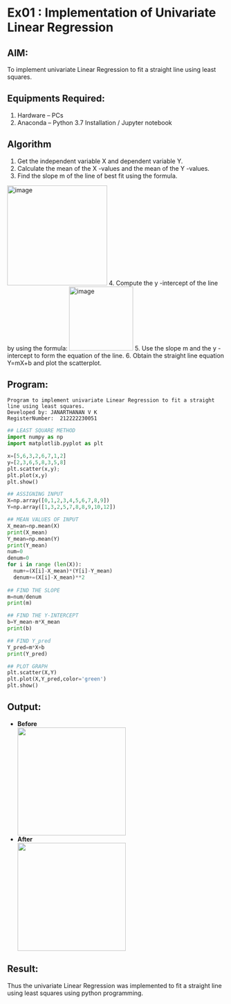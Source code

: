 # Ex01 : Implementation of Univariate Linear Regression
## AIM:
To implement univariate Linear Regression to fit a straight line using least squares.

## Equipments Required:
1. Hardware – PCs
2. Anaconda – Python 3.7 Installation / Jupyter notebook

## Algorithm
1. Get the independent variable X and dependent variable Y.
2. Calculate the mean of the X -values and the mean of the Y -values.
3. Find the slope m of the line of best fit using the formula. 
<img width="231" alt="image" src="https://user-images.githubusercontent.com/93026020/192078527-b3b5ee3e-992f-46c4-865b-3b7ce4ac54ad.png">
4. Compute the y -intercept of the line by using the formula:
<img width="148" alt="image" src="https://user-images.githubusercontent.com/93026020/192078545-79d70b90-7e9d-4b85-9f8b-9d7548a4c5a4.png">
5. Use the slope m and the y -intercept to form the equation of the line.
6. Obtain the straight line equation Y=mX+b and plot the scatterplot.

## Program:
```
Program to implement univariate Linear Regression to fit a straight line using least squares.
Developed by: JANARTHANAN V K
RegisterNumber:  212222230051
```
```python
## LEAST SQUARE METHOD
import numpy as np
import matplotlib.pyplot as plt

x=[5,6,3,2,6,7,1,2]
y=[2,3,6,5,8,3,5,8]
plt.scatter(x,y);
plt.plot(x,y)
plt.show()

## ASSIGNING INPUT
X=np.array([0,1,2,3,4,5,6,7,8,9])
Y=np.array([1,3,2,5,7,8,8,9,10,12])

## MEAN VALUES OF INPUT
X_mean=np.mean(X)
print(X_mean)
Y_mean=np.mean(Y)
print(Y_mean)
num=0
denum=0
for i in range (len(X)):
  num+=(X[i]-X_mean)*(Y[i]-Y_mean)
  denum+=(X[i]-X_mean)**2
  
## FIND THE SLOPE
m=num/denum
print(m)

## FIND THE Y-INTERCEPT
b=Y_mean-m*X_mean
print(b)

## FIND Y_pred
Y_pred=m*X+b
print(Y_pred)

## PLOT GRAPH
plt.scatter(X,Y)
plt.plot(X,Y_pred,color='green')
plt.show()  
```

## Output:
- **Before**
  <div align="left">
    <img src="https://github.com/Janarthanan2/ML_Ex01_Find-the-best-fit-line-using-Least-Squares-Method/assets/119393515/f25dea6a-e3e2-4359-8648-5f3f9c980c39" height="250" width="250">
  </div>
- **After**
  <div align="left">
    <img src="https://github.com/Janarthanan2/ML_Ex01_Find-the-best-fit-line-using-Least-Squares-Method/assets/119393515/2cdd06b1-9fdb-43e0-966f-29633885dc67" height="250" width="250">
  </div>
## Result:
Thus the univariate Linear Regression was implemented to fit a straight line using least squares using python programming.
